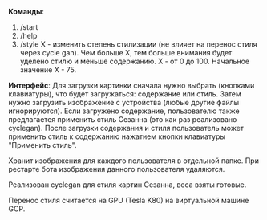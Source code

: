 **Команды**:
1) /start
2) /help
2) /style X - изменить степень стилизации (не влияет на перенос стиля через cycle gan). Чем больше X, тем больше внимания будет уделено стилю и меньше содержанию. X - от 0 до 100. Начальное значение X - 75.

**Интерфейс**:
Для загрузки картинки сначала нужно выбрать (кнопками клавиатуры), что будет загружаться: содержание или стиль. Затем нужно загрузить изображение с устройства (любые другие файлы игнорируются). Если загружено содержание, пользователю также предлагается применить стиль Сезанна (это как раз реализовано cyclegan). После загрузки содержания и стиля пользователь может применить стиль к содержанию нажатием кнопки клавиатуры "Применить стиль".

Хранит изображения для каждого пользователя в отдельной папке. При рестарте бота изображения данного пользователя удаляются.

Реализован cyclegan для стиля картин Сезанна, веса взяты готовые.

Перенос стиля считается на GPU (Tesla K80) на виртуальной машине GCP.
